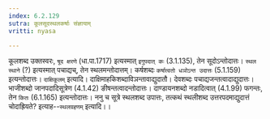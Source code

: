 ```yaml
---
index: 6.2.129
sutra: कूलसूदस्थलकर्षाः संज्ञायाम्
vritti: nyasa

---
```

कूलशब्द उक्तस्वरः, `षूद क्षरणे` (धा.पा.1717) इत्यस्मात् `इगुपदात् कः` (3.1.135), तेन सूदोऽन्तोदात्तः। `स्थल स्थाने` (?) इत्यस्मात् पचाद्यच्, तेन स्थलमन्तोदात्तम्। कर्षशब्दः `कर्षात्वतो धञोऽन्त उदात्तः` (5.1.159) इत्यन्तोदात्तः। `दाक्षिकूलम्` इत्यादि। दाक्षिमाहकिशब्दाविञन्तावाद्युदातौ। देवशब्दः पचाद्यजन्तत्वादाद्युदात्तः। भाजीशब्दो जानपदादिसूत्रेण (4.1.42) ङीषन्तत्वादन्तोदात्तः। दाण्डायनशब्दो नडादित्वात् (4.1.99) फगन्तः, तेन `कितः` (6.1.165) इत्यन्तोदात्तः।
ननु च सूत्रे स्थलशब्द उपात्तः, तत्कथं स्थलीशब्द उत्तरपदमाद्युदात्तं चोदाह्रियते? इत्याह--`स्थलग्रहणम्` इत्यादि।।